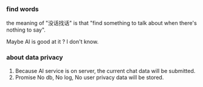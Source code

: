### find words
the meaning of "没话找话" is that "find something to talk about when there's nothing to say".

Maybe AI is good at it ? I don't know.

### about data privacy
1. Because AI service is on server, the current chat data will be submitted.
2. Promise No db, No log, No user privacy data will be stored.